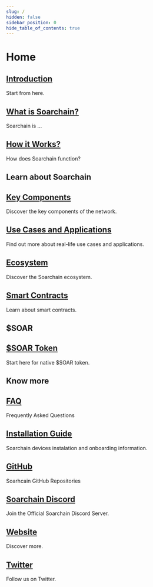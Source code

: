 ```yaml
---
slug: /
hidden: false
sidebar_position: 0
hide_table_of_contents: true
---
```


# Home


<div class="docs-card-container">
  <div class="row row-cols-1 row-cols-md-2a g-3">
    <div class="col">
      <div class="card card-body h-100 d-flex flex-column">
        <a
          href="/category/introduction"
          class="card-title card-link stretched-link"
        >
          <h2>Introduction</h2>
        </a>
        <p class="card-text">Start from here.
        </p>
      </div>
    </div>
    <div class="col">
      <div class="card card-body h-100 d-flex flex-column">
        <a
          href="/introduction/what-is-soarchain"
          class="card-title card-link stretched-link"
        >
          <h2>What is Soarchain?</h2>
        </a>
        <p class="card-text">Soarchain is ...
        </p>
      </div>
    </div>
    <div class="col">
      <div class="card card-body h-100 d-flex flex-column">
        <a
          href="/introduction/how-it-works"
          class="card-title card-link stretched-link"
        >
          <h2>How it Works?</h2>
        </a>
        <p class="card-text">How does Soarchain function?
        </p>
      </div>
    </div>
  </div>
</div>

## Learn about Soarchain

<div class="docs-card-container">
  <div class="row row-cols-1 row-cols-md-3a g-3">
    <div class="col">
      <div class="card card-body h-100 d-flex flex-column">
        <a
          href="/category/key-components"
          class="card-title card-link stretched-link"
        >
          <h2>Key Components</h2>
        </a>
        <p class="card-text">Discover the key components of the network.</p>
      </div>
    </div>
    <div class="col">
      <div class="card card-body h-100 d-flex flex-column">
        <a
          href="/category/use-cases-and-applications"
          class="card-title card-link stretched-link"
        >
          <h2>Use Cases and Applications</h2>
        </a>
        <p class="card-text">Find out more about real-life use cases and applications.
        </p>
      </div>
    </div>
  </div>
</div>

<div class="docs-card-container">
  <div class="row row-cols-1 row-cols-md-3a g-3">
    <div class="col">
      <div class="card card-body h-100 d-flex flex-column">
        <a
          href="/category/ecosystem"
          class="card-title card-link stretched-link"
        >
          <h2>Ecosystem </h2>
        </a>
        <p class="card-text">Discover the Soarchain ecosystem.</p>
      </div>
    </div>
    <div class="col">
      <div class="card card-body h-100 d-flex flex-column">
        <a
          href="/category/smart-contracts"
          class="card-title card-link stretched-link"
        >
          <h2>Smart Contracts</h2>
        </a>
        <p class="card-text">Learn about smart contracts.
        </p>
      </div>
    </div>
  </div>
</div>

## $SOAR

<div class="docs-card-container">
  <div class="row row-cols-1 row-cols-md-3a g-3">
    <div class="col">
      <div class="card card-body h-100 d-flex flex-column">
        <a
          href="/category/soar-token"
          class="card-title card-link stretched-link"
        ><h2>$SOAR Token</h2></a>
        <p class="card-text">
          Start here for native $SOAR token.
        </p>
      </div>
    </div>
  </div>
</div>

## Know more

<div class="docs-card-container">
  <div class="row row-cols-1 row-cols-md-2a g-4">
    <div class="col">
      <div class="card card-body h-100 d-flex flex-column">
        <a href="/category/faq" class="card-title card-link stretched-link">
          <h2>FAQ</h2>
        </a>
        <p class="card-text">Frequently Asked Questions</p>
      </div>
    </div>
    <div class="col">
      <div class="card card-body h-100 d-flex flex-column">
        <a href="/category/installation-guide" class="card-title card-link stretched-link">
          <h2>Installation Guide</h2>
        </a>
        <p class="card-text">Soarchain devices instalation and onboarding information.</p>
      </div>
    </div>
    <div class="col">
      <div class="card card-body h-100 d-flex flex-column">
        <a href="https://github.com/soar-robotics" class="card-title card-link stretched-link">
          <h2>GitHub</h2>
        </a>
        <p class="card-text">Soarhcain GitHub Repositories</p>
      </div>
    </div>
  </div>
</div>
<div class="docs-card-container">
  <div class="row row-cols-1 row-cols-md-2a g-4">
    <div class="col">
      <div class="card card-body h-100 d-flex flex-column">
        <a href="https://discord.gg/r43PyGyCst" class="card-title card-link stretched-link">
          <h2>Soarchain Discord</h2>
        </a>
        <p class="card-text">Join the Official Soarchain Discord Server.</p>
      </div>
    </div>
    <div class="col">
      <div class="card card-body h-100 d-flex flex-column">
        <a href="https://www.soarchain.com/"
         class="card-title card-link stretched-link">
          <h2>Website</h2>
        </a>
        <p class="card-text">Discover more.</p>
      </div>
    </div>
     <div class="col">
      <div class="card card-body h-100 d-flex flex-column">
        <a href="https://www.twitter.com/soar_chain" class="card-title card-link stretched-link">
          <h2>Twitter</h2>
        </a>
        <p class="card-text">Follow us on Twitter.</p>
      </div>
    </div>
  </div>
</div>


